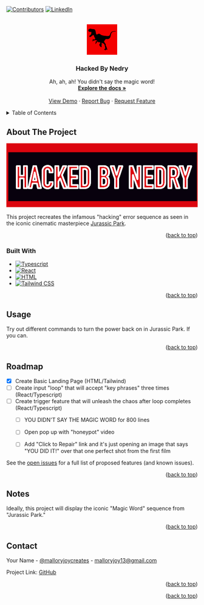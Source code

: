<!-- Improved compatibility of back to top link: See: https://github.com/othneildrew/Best-README-Template/pull/73 -->
<a id="readme-top"></a>
<!--
*** Thanks for checking out the Best-README-Template. If you have a suggestion
*** that would make this better, please fork the repo and create a pull request
*** or simply open an issue with the tag "enhancement".
*** Don't forget to give the project a star!
*** Thanks again! Now go create something AMAZING! :D
-->



<!-- PROJECT SHIELDS -->
<!--
*** I'm using markdown "reference style" links for readability.
*** Reference links are enclosed in brackets [ ] instead of parentheses ( ).
*** See the bottom of this document for the declaration of the reference variables
*** for contributors-url, forks-url, etc. This is an optional, concise syntax you may use.
*** https://www.markdownguide.org/basic-syntax/#reference-style-links
-->
[![Contributors][contributors-shield]][contributors-url]
[![LinkedIn][linkedin-shield]][linkedin-url]



<!-- PROJECT LOGO -->
<br />
<div align="center">
  <a href="https://github.com/malloryjoy/hackedbynedry">
    <img src="logo.png" alt="Logo" width="80" height="80">
  </a>

<h3 align="center">Hacked By Nedry</h3>

  <p align="center">
    Ah, ah, ah! You didn't say the magic word! 
    <br />
    <a href="https://github.com/malloryjoy/hackedbynedry"><strong>Explore the docs »</strong></a>
    <br />
    <br />
    <a href="https://github.com/malloryjoy/hackedbynedry">View Demo</a>
    &middot;
    <a href="https://github.com/malloryjoy/hackedbynedry/issues/new?labels=bug&template=bug-report---.md">Report Bug</a>
    &middot;
    <a href="https://github.com/malloryjoy/hackedbynedry/issues/new?labels=enhancement&template=feature-request---.md">Request Feature</a>
  </p>
</div>



<!-- TABLE OF CONTENTS -->
<details>
  <summary>Table of Contents</summary>
  <ol>
    <li>
      <a href="#about-the-project">About The Project</a>
      <ul>
        <li><a href="#built-with">Built With</a></li>
      </ul>
    </li>
    <li>
      <a href="#getting-started">Getting Started</a>
    </li>
    <li><a href="#usage">Usage</a></li>
    <li><a href="#roadmap">Roadmap</a></li>
    <li><a href="#contributing">Contributing</a></li>
    <li><a href="#notes">Notes</a></li>
    <li><a href="#contact">Contact</a></li>
    <li><a href="#acknowledgments">Acknowledgments</a></li>
  </ol>
</details>



<!-- ABOUT THE PROJECT -->
## About The Project

[![Product Name Screen Shot][product-screenshot]](https://example.com)

This project recreates the infamous "hacking" error sequence as seen in the iconic cinematic masterpiece <a href="https://www.youtube.com/watch?v=RfiQYRn7fBg" target="_blank">Jurassic Park</a>.

<p align="right">(<a href="#readme-top">back to top</a>)</p>



### Built With


* [![Typescript][Typescript.io]][Typescript-url]
* [![React][React.io]][React-url]
* [![HTML][HTML.io]][HTML-url]
* [![Tailwind CSS][CSS.io]][CSS-url]


<p align="right">(<a href="#readme-top">back to top</a>)</p>





<!-- USAGE EXAMPLES -->
## Usage

Try out different commands to turn the power back on in Jurassic Park. If you can. 


<p align="right">(<a href="#readme-top">back to top</a>)</p>



<!-- ROADMAP -->
## Roadmap

- [x] Create Basic Landing Page (HTML/Tailwind)
- [ ] Create input "loop" that will accept "key phrases" three times (React/Typescript)
- [ ] Create trigger feature that will unleash the chaos after loop completes (React/Typescript)
    - [ ] YOU DIDN'T SAY THE MAGIC WORD for 800 lines 
    - [ ] Open pop up with "honeypot" video
    - [ ] Add "Click to Repair" link and it's just opening an image that says "YOU DID IT!" over that one perfect shot from the first film

 


See the [open issues](https://github.com/malloryjoy/repo_name/issues) for a full list of proposed features (and known issues).

<p align="right">(<a href="#readme-top">back to top</a>)</p>





<!-- NOTES -->
## Notes

Ideally, this project will display the iconic "Magic Word" sequence from "Jurassic Park." 

<p align="right">(<a href="#readme-top">back to top</a>)</p>



<!-- CONTACT -->
## Contact

Your Name - [@malloryjoycreates](https://instagram.com/malloryjoycreates) - malloryjoy13@gmail.com

Project Link: [GitHub](https://github.com/malloryjoy/hackedbynedry)

<p align="right">(<a href="#readme-top">back to top</a>)</p>





<p align="right">(<a href="#readme-top">back to top</a>)</p>



<!-- MARKDOWN LINKS & IMAGES -->
<!-- https://www.markdownguide.org/basic-syntax/#reference-style-links -->
[contributors-shield]: https://img.shields.io/github/contributors/malloryjoy/charcuterie.svg?style=for-the-badge
[contributors-url]: https://github.com/malloryjoy
[forks-shield]: https://img.shields.io/github/forks/github_username/repo_name.svg?style=for-the-badge
[forks-url]: https://github.com/github_username/repo_name/network/members
[stars-shield]: https://img.shields.io/github/stars/github_username/repo_name.svg?style=for-the-badge
[stars-url]: https://github.com/github_username/repo_name/stargazers
[issues-shield]: https://img.shields.io/github/issues/github_username/repo_name.svg?style=for-the-badge
[issues-url]: https://github.com/github_username/repo_name/issues
[license-shield]: https://img.shields.io/github/license/github_username/repo_name.svg?style=for-the-badge
[license-url]: https://github.com/github_username/repo_name/blob/master/LICENSE.txt
[linkedin-shield]: https://img.shields.io/badge/-LinkedIn-black.svg?style=for-the-badge&logo=linkedin&colorB=555
[linkedin-url]: https://www.linkedin.com/in/malloryjoy/
[product-screenshot]: screenshot.png
[Typescript.io]: https://img.shields.io/badge/Typescript-000000?style=for-the-badge&logo=typescript&logoColor=white
[Typescript-URL]: https://www.typescriptlang.org/docs/
[React.io]: https://img.shields.io/badge/React-ff0000?style=for-the-badge&logo=react&logoColor=white
[React-URL]: https://react.dev/learn
[HTML.io]: https://img.shields.io/badge/HTML5-000000?style=for-the-badge&logo=html5&logoColor=white
[HTML-url]: https://developer.mozilla.org/en-US/docs/Web/HTML
[CSS.io]: https://img.shields.io/badge/Tailwind_CSS-ff0000?style=for-the-badge&logo=tailwindcss&logoColor=white
[CSS-url]: https://tailwindcss.com/docs/installation/tailwind-cli


